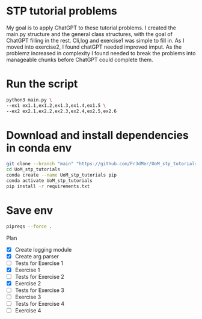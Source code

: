 # STP tutorial problems 


My goal is to apply ChatGPT to these tutorial problems. I created the main.py structure and the general class structures, with the goal of ChatGPT filling in the rest. Cli,log and exercise1 was simple to fill in. As I moved into exercise2, I found chatGPT needed improved imput. As the problemz increased in complexity I found needed to break the problems into manageable chunks before ChatGPT could complete them.


# Run the script
```bash
python3 main.py \
--ex1 ex1.1,ex1.2,ex1.3,ex1.4,ex1.5 \
--ex2 ex2.1,ex2.2,ex2.3,ex2.4,ex2.5,ex2.6
```


# Download and install dependencies in conda env
```bash
git clone --branch "main" "https://github.com/Fr3dMer/UoM_stp_tutorials.git" 
cd UoM_stp_tutorials
conda create --name UoM_stp_tutorials pip
conda activate UoM_stp_tutorials
pip install -r requirements.txt
```

# Save env
```bash
pipreqs --force . 
```

Plan 
- [x] Create logging module
- [x] Create arg parser
- [ ] Tests for Exercise 1 
- [x] Exercise 1
- [ ] Tests for Exercise 2 
- [x] Exercise 2
- [ ] Tests for Exercise 3 
- [ ] Exercise 3
- [ ] Tests for Exercise 4 
- [ ] Exercise 4 